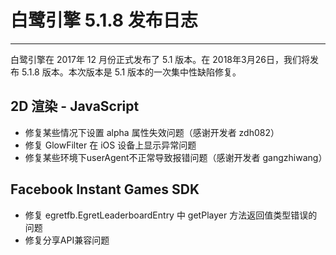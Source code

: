 # 白鹭引擎 5.1.8 发布日志


---


白鹭引擎在 2017年 12 月份正式发布了 5.1 版本。在 2018年3月26日，我们将发布 5.1.8 版本。本次版本是 5.1 版本的一次集中性缺陷修复。



## 2D 渲染 - JavaScript 

* 修复某些情况下设置 alpha 属性失效问题（感谢开发者 zdh082）
* 修复 GlowFilter 在 iOS 设备上显示异常问题
* 修复某些环境下userAgent不正常导致报错问题（感谢开发者 gangzhiwang）

## Facebook Instant Games SDK
* 修复 egretfb.EgretLeaderboardEntry 中 getPlayer 方法返回值类型错误的问题
* 修复分享API兼容问题